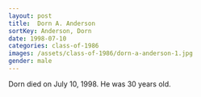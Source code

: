 ```yaml
---
layout: post
title:  Dorn A. Anderson
sortKey: Anderson, Dorn
date: 1998-07-10
categories: class-of-1986
images: /assets/class-of-1986/dorn-a-anderson-1.jpg
gender: male
---
```

Dorn died on July 10, 1998.  He was 30 years old.

